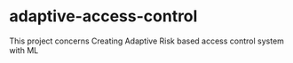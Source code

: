 # adaptive-access-control
This project concerns Creating Adaptive Risk based access control system with ML
